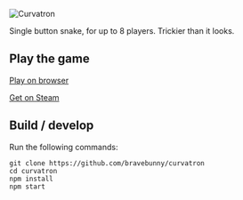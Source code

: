 ![Curvatron](http://i.imgur.com/R6xOCRX.png)

Single button snake, for up to 8 players. Trickier than it looks.

## Play the game

[Play on browser](https://bravebunny.github.io/curvatron/)

[Get on Steam](https://store.steampowered.com/app/404700/Curvatron/)

## Build / develop
Run the following commands:
```
git clone https://github.com/bravebunny/curvatron
cd curvatron
npm install
npm start
```
